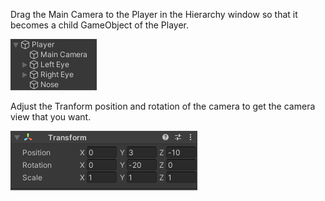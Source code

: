 Drag the Main Camera to the Player in the Hierarchy window so that it becomes a child GameObject of the Player. 

![The Hierarchy window showing the Main Camera indented under the Player as a child GameObject.](images/camera-child.png)

Adjust the Tranform position and rotation of the camera to get the camera view that you want. 

![The Transform component for the camera in the Inspector window showing Position settings x = 0, y = 3, z = -10 and Rotation y = -20.](images/camera-transform.png)
